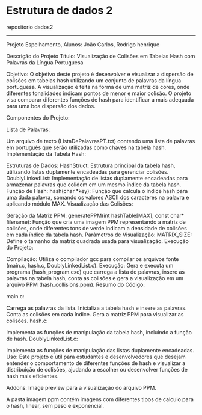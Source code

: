 # Estrutura de dados 2
repositorio dados2




------------------------------------------------------
Projeto Espelhamento, Alunos: João Carlos, Rodrigo henrique

Descrição do Projeto
Título: Visualização de Colisões em Tabelas Hash com Palavras da Língua Portuguesa

Objetivo:
O objetivo deste projeto é desenvolver e visualizar a dispersão de colisões em tabelas hash utilizando um conjunto de palavras da língua portuguesa. A visualização é feita na forma de uma matriz de cores, onde diferentes tonalidades indicam pontos de menor e maior colisão. O projeto visa comparar diferentes funções de hash para identificar a mais adequada para uma boa dispersão dos dados.

Componentes do Projeto:

Lista de Palavras:

Um arquivo de texto (ListaDePalavrasPT.txt) contendo uma lista de palavras em português que serão utilizadas como chaves na tabela hash.
Implementação da Tabela Hash:

Estruturas de Dados:
HashStruct: Estrutura principal da tabela hash, utilizando listas duplamente encadeadas para gerenciar colisões.
DoublyLinkedList: Implementação de listas duplamente encadeadas para armazenar palavras que colidem em um mesmo índice da tabela hash.
Função de Hash:
hash(char *key): Função que calcula o índice hash para uma dada palavra, somando os valores ASCII dos caracteres na palavra e aplicando módulo MAX.
Visualização das Colisões:

Geração da Matriz PPM:
generatePPM(int hashTable[MAX], const char* filename): Função que cria uma imagem PPM representando a matriz de colisões, onde diferentes tons de verde indicam a densidade de colisões em cada índice da tabela hash.
Parâmetros de Visualização:
MATRIX_SIZE: Define o tamanho da matriz quadrada usada para visualização.
Execução do Projeto:

Compilação:
Utiliza o compilador gcc para compilar os arquivos fonte (main.c, hash.c, DoublyLinkedList.c).
Execução:
Gera e executa um programa (hash_program.exe) que carrega a lista de palavras, insere as palavras na tabela hash, conta as colisões e gera a visualização em um arquivo PPM (hash_collisions.ppm).
Resumo do Código:

main.c:

Carrega as palavras da lista.
Inicializa a tabela hash e insere as palavras.
Conta as colisões em cada índice.
Gera a matriz PPM para visualizar as colisões.
hash.c:

Implementa as funções de manipulação da tabela hash, incluindo a função de hash.
DoublyLinkedList.c:

Implementa as funções de manipulação das listas duplamente encadeadas.
Uso:
Este projeto é útil para estudantes e desenvolvedores que desejam entender o comportamento de diferentes funções de hash e visualizar a distribuição de colisões, ajudando a escolher ou desenvolver funções de hash mais eficientes.

Addons: Image preview para a visualização do arquivo PPM.

A pasta imagem ppm contém imagens com diferentes tipos de calculo para o hash, linear, sem peso e exponencial.